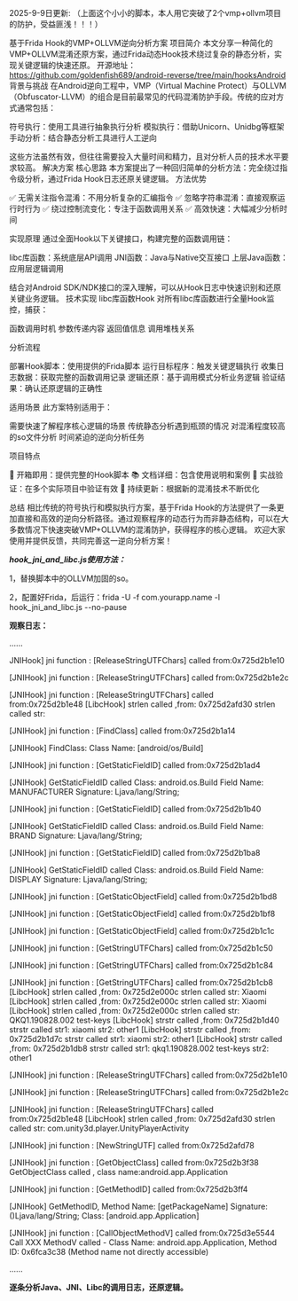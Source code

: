 2025-9-9日更新:
（上面这个小小的脚本，本人用它突破了2个vmp+ollvm项目的防护，受益匪浅！！！）


基于Frida Hook的VMP+OLLVM逆向分析方案
项目简介
本文分享一种简化的VMP+OLLVM混淆还原方案，通过Frida动态Hook技术绕过复杂的静态分析，实现关键逻辑的快速还原。
开源地址： https://github.com/goldenfish689/android-reverse/tree/main/hooksAndroid
背景与挑战
在Android逆向工程中，VMP（Virtual Machine Protect）与OLLVM（Obfuscator-LLVM）的组合是目前最常见的代码混淆防护手段。传统的应对方式通常包括：

符号执行：使用工具进行抽象执行分析
模拟执行：借助Unicorn、Unidbg等框架
手动分析：结合静态分析工具进行人工逆向

这些方法虽然有效，但往往需要投入大量时间和精力，且对分析人员的技术水平要求较高。
解决方案
核心思路
本方案提出了一种回归简单的分析方法：完全绕过指令级分析，通过Frida Hook日志还原关键逻辑。
方法优势

✅ 无需关注指令混淆：不用分析复杂的汇编指令
✅ 忽略字符串混淆：直接观察运行时行为
✅ 绕过控制流变化：专注于函数调用关系
✅ 高效快速：大幅减少分析时间

实现原理
通过全面Hook以下关键接口，构建完整的函数调用链：

libc库函数：系统底层API调用
JNI函数：Java与Native交互接口
上层Java函数：应用层逻辑调用

结合对Android SDK/NDK接口的深入理解，可以从Hook日志中快速识别和还原关键业务逻辑。
技术实现
libc库函数Hook
对所有libc库函数进行全量Hook监控，捕获：

函数调用时机
参数传递内容
返回值信息
调用堆栈关系

分析流程

部署Hook脚本：使用提供的Frida脚本
运行目标程序：触发关键逻辑执行
收集日志数据：获取完整的函数调用记录
逻辑还原：基于调用模式分析业务逻辑
验证结果：确认还原逻辑的正确性

适用场景
此方案特别适用于：

需要快速了解程序核心逻辑的场景
传统静态分析遇到瓶颈的情况
对混淆程度较高的so文件分析
时间紧迫的逆向分析任务

项目特点

🔧 开箱即用：提供完整的Hook脚本
📚 文档详细：包含使用说明和案例
🎯 实战验证：在多个实际项目中验证有效
🚀 持续更新：根据新的混淆技术不断优化

总结
相比传统的符号执行和模拟执行方案，基于Frida Hook的方法提供了一条更加直接和高效的逆向分析路径。通过观察程序的动态行为而非静态结构，可以在大多数情况下快速突破VMP+OLLVM的混淆防护，获得程序的核心逻辑。
欢迎大家使用并提供反馈，共同完善这一逆向分析方案！



***hook_jni_and_libc.js使用方法：***

1，替换脚本中的OLLVM加固的so。  

2，配置好Frida，后运行：frida -U -f com.yourapp.name -l hook_jni_and_libc.js --no-pause

**观察日志：**


......

JNIHook]    jni function : [ReleaseStringUTFChars] called from:0x725d2b1e10

 [JNIHook]    jni function : [ReleaseStringUTFChars] called from:0x725d2b1e2c

 [JNIHook]    jni function : [ReleaseStringUTFChars] called from:0x725d2b1e48
 [LibcHook] strlen    called ,from: 0x725d2afd30
 strlen      called str:

 [JNIHook]    jni function : [FindClass] called from:0x725d2b1a14

 [JNIHook] FindClass:      Class Name: [android/os/Build]

 [JNIHook]    jni function : [GetStaticFieldID] called from:0x725d2b1ad4

 [JNIHook] GetStaticFieldID called
     Class: android.os.Build
     Field Name: MANUFACTURER
     Signature: Ljava/lang/String;

 [JNIHook]    jni function : [GetStaticFieldID] called from:0x725d2b1b40

 [JNIHook] GetStaticFieldID called
     Class: android.os.Build
     Field Name: BRAND
     Signature: Ljava/lang/String;

 [JNIHook]    jni function : [GetStaticFieldID] called from:0x725d2b1ba8

 [JNIHook] GetStaticFieldID called
     Class: android.os.Build
     Field Name: DISPLAY
     Signature: Ljava/lang/String;

 [JNIHook]    jni function : [GetStaticObjectField] called from:0x725d2b1bd8

 [JNIHook]    jni function : [GetStaticObjectField] called from:0x725d2b1bf8

 [JNIHook]    jni function : [GetStaticObjectField] called from:0x725d2b1c1c

 [JNIHook]    jni function : [GetStringUTFChars] called from:0x725d2b1c50

 [JNIHook]    jni function : [GetStringUTFChars] called from:0x725d2b1c84

 [JNIHook]    jni function : [GetStringUTFChars] called from:0x725d2b1cb8
 [LibcHook] strlen    called ,from: 0x725d2e000c
 strlen      called str: Xiaomi
 [LibcHook] strlen    called ,from: 0x725d2e000c
 strlen      called str: Xiaomi
 [LibcHook] strlen    called ,from: 0x725d2e000c
 strlen      called str: QKQ1.190828.002 test-keys
 [LibcHook] strstr    called ,from: 0x725d2b1d40
 strstr      called str1: xiaomi str2: other1
 [LibcHook] strstr    called ,from: 0x725d2b1d7c
 strstr      called str1: xiaomi str2: other1
 [LibcHook] strstr    called ,from: 0x725d2b1db8
 strstr      called str1: qkq1.190828.002 test-keys str2: other1

 [JNIHook]    jni function : [ReleaseStringUTFChars] called from:0x725d2b1e10

 [JNIHook]    jni function : [ReleaseStringUTFChars] called from:0x725d2b1e2c

 [JNIHook]    jni function : [ReleaseStringUTFChars] called from:0x725d2b1e48
 [LibcHook] strlen    called ,from: 0x725d2afd30
 strlen      called str: com.unity3d.player.UnityPlayerActivity

 [JNIHook]    jni function : [NewStringUTF] called from:0x725d2afd78

 [JNIHook]    jni function : [GetObjectClass] called from:0x725d2b3f38
 GetObjectClass called , class name:android.app.Application

 [JNIHook]    jni function : [GetMethodID] called from:0x725d2b3ff4

 [JNIHook] GetMethodID,         Method Name: [getPackageName]     Signature: ()Ljava/lang/String;     Class: [android.app.Application]

 [JNIHook]    jni function : [CallObjectMethodV] called from:0x725d3e5544
 Call XXX MethodV called - Class Name: android.app.Application, Method ID: 0x6fca3c38 (Method name not directly accessible)

......  


**逐条分析Java、JNI、Libc的调用日志，还原逻辑。**
 
